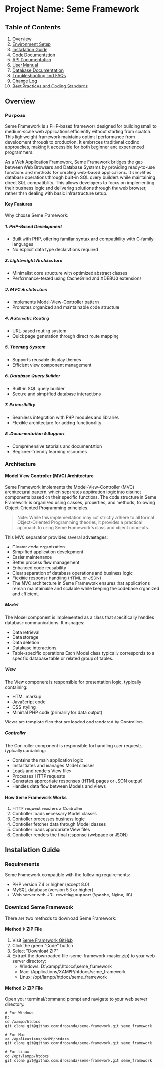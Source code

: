 <!--
Document Type: Technical Documentation
Purpose: Seme Framework Documentation
Author: Daeng Rosanda 
Date Created: 2024-11-26
Last Updated: 2024-11-26
-->
# Project Name: Seme Framework

## Table of Contents
1. [Overview](#overview)
2. [Environment Setup](#environment-setup)
3. [Installation Guide](#installation-guide)
4. [Code Documentation](#code-documentation)
5. [API Documentation](#api-documentation)
6. [User Manual](#user-manual)
7. [Database Documentation](#database-documentation)
8. [Troubleshooting and FAQs](#troubleshooting-and-faqs)
9. [Change Log](#change-log)
10. [Best Practices and Coding Standards](#best-practices-and-coding-standards)

## Overview
### Purpose
Seme Framework is a PHP-based framework designed for building small to medium-scale web applications efficiently without starting from scratch. This lightweight framework maintains optimal performance from development through to production. It embraces traditional coding approaches, making it accessible for both beginner and experienced programmers.

As a Web Application Framework, Seme Framework bridges the gap between Web Browsers and Database Systems by providing ready-to-use functions and methods for creating web-based applications. It simplifies database operations through built-in SQL query builders while maintaining direct SQL compatibility. This allows developers to focus on implementing their business logic and delivering solutions through the web browser, rather than dealing with basic infrastructure setup.

#### Key Features
Why choose Seme Framework:

##### 1. PHP-Based Development
- Built with PHP, offering familiar syntax and compatibility with C-family languages
- No explicit data type declarations required
##### 2. Lightweight Architecture
- Minimalist core structure with optimized abstract classes
- Performance-tested using CacheGrind and XDEBUG extensions
##### 3. MVC Architecture
- Implements Model-View-Controller pattern
- Promotes organized and maintainable code structure
##### 4. Automatic Routing
- URL-based routing system
- Quick page generation through direct route mapping
##### 5. Theming System
- Supports reusable display themes
- Efficient view component management
##### 6. Database Query Builder
- Built-in SQL query builder
- Secure and simplified database interactions
##### 7. Extensibility
- Seamless integration with PHP modules and libraries
- Flexible architecture for adding functionality
##### 8 .Documentation & Support
- Comprehensive tutorials and documentation
- Beginner-friendly learning resources

### Architecture

#### Model View Controller (MVC) Architecture
Seme Framework implements the Model-View-Controller (MVC) architectural pattern, which separates application logic into distinct components based on their specific functions. The code structure in Seme Framework is organized using classes, properties, and methods, following Object-Oriented Programming principles.

   > Note: While this implementation may not strictly adhere to all formal Object-Oriented Programming theories, it provides a practical approach to using Seme Framework's class and object concepts.

This MVC separation provides several advantages:

- Clearer code organization
- Simplified application development
- Easier maintenance
- Better process flow management
- Enhanced code reusability
- Clear separation of database operations and business logic
- Flexible response handling (HTML or JSON)
- The MVC architecture in Seme Framework ensures that applications remain maintainable and scalable while keeping the codebase organized and efficient.

##### Model
The Model component is implemented as a class that specifically handles database communications. It manages:

- Data retrieval
- Data storage
- Data deletion
- Database interactions
- Table-specific operations
Each Model class typically corresponds to a specific database table or related group of tables.

##### View
The View component is responsible for presentation logic, typically containing:

- HTML markup
- JavaScript code
- CSS styling
- Minimal PHP code (primarily for data output)

Views are template files that are loaded and rendered by Controllers.

##### Controller
The Controller component is responsible for handling user requests, typically containing:

- Contains the main application logic
- Instantiates and manages Model classes
- Loads and renders View files
- Processes HTTP requests
- Generates appropriate responses (HTML pages or JSON output)
- Handles data flow between Models and Views

#### How Seme Framework Works

1. HTTP request reaches a Controller
2. Controller loads necessary Model classes
3. Controller processes business logic
4. Controller fetches data through Model classes
5. Controller loads appropriate View files
6. Controller renders the final response (webpage or JSON)

## Installation Guide
### Requirements
Seme Framework compatible with the following requirements:
- PHP version 7.4 or higher (except 8.0)
- MySQL database (version 5.6 or higher)
- Web server with URL rewriting support (Apache, Nginx, IIS)

### Download Seme Framework
There are two methods to download Seme Framework:

#### Method 1: ZIP File
1. Visit [Seme Framework GitHub](https://github.com/drosanda/seme-framework)
2. Click the green "Code" button
3. Select "Download ZIP"
4. Extract the downloaded file (seme-framework-master.zip) to your web server directory:
   - Windows: D:\xampp\htdocs\seme_framework
   - Mac: /Applications/XAMPP/htdocs/seme_framework
   - Linux: /opt/lampp/htdocs/seme_framework

#### Method 2: ZIP File
Open your terminal/command prompt and navigate to your web server directory:
```shell
# For Windows
D:
cd /xampp/htdocs
git clone git@github.com:drosanda/seme-framework.git seme_framework

# For Mac
cd /Applications/XAMPP/htdocs
git clone git@github.com:drosanda/seme-framework.git seme_framework

# For Linux
cd /opt/lampp/htdocs
git clone git@github.com:drosanda/seme-framework.git seme_framework
```
